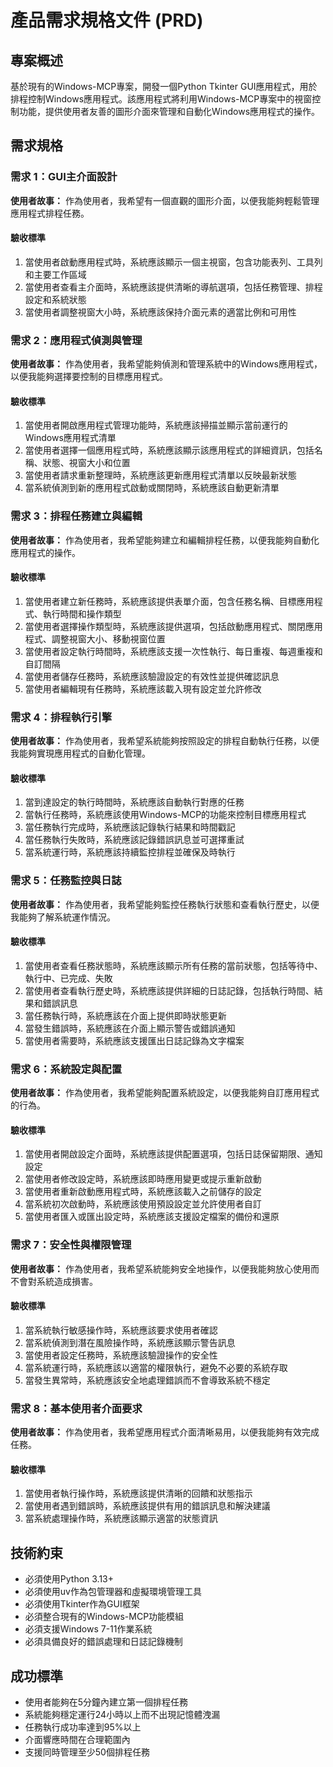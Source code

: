 # 產品需求規格文件 (PRD)

## 專案概述

基於現有的Windows-MCP專案，開發一個Python Tkinter GUI應用程式，用於排程控制Windows應用程式。該應用程式將利用Windows-MCP專案中的視窗控制功能，提供使用者友善的圖形介面來管理和自動化Windows應用程式的操作。

## 需求規格

### 需求 1：GUI主介面設計

**使用者故事：** 作為使用者，我希望有一個直觀的圖形介面，以便我能夠輕鬆管理應用程式排程任務。

#### 驗收標準

1. 當使用者啟動應用程式時，系統應該顯示一個主視窗，包含功能表列、工具列和主要工作區域
2. 當使用者查看主介面時，系統應該提供清晰的導航選項，包括任務管理、排程設定和系統狀態
3. 當使用者調整視窗大小時，系統應該保持介面元素的適當比例和可用性

### 需求 2：應用程式偵測與管理

**使用者故事：** 作為使用者，我希望能夠偵測和管理系統中的Windows應用程式，以便我能夠選擇要控制的目標應用程式。

#### 驗收標準

1. 當使用者開啟應用程式管理功能時，系統應該掃描並顯示當前運行的Windows應用程式清單
2. 當使用者選擇一個應用程式時，系統應該顯示該應用程式的詳細資訊，包括名稱、狀態、視窗大小和位置
3. 當使用者請求重新整理時，系統應該更新應用程式清單以反映最新狀態
4. 當系統偵測到新的應用程式啟動或關閉時，系統應該自動更新清單

### 需求 3：排程任務建立與編輯

**使用者故事：** 作為使用者，我希望能夠建立和編輯排程任務，以便我能夠自動化應用程式的操作。

#### 驗收標準

1. 當使用者建立新任務時，系統應該提供表單介面，包含任務名稱、目標應用程式、執行時間和操作類型
2. 當使用者選擇操作類型時，系統應該提供選項，包括啟動應用程式、關閉應用程式、調整視窗大小、移動視窗位置
3. 當使用者設定執行時間時，系統應該支援一次性執行、每日重複、每週重複和自訂間隔
4. 當使用者儲存任務時，系統應該驗證設定的有效性並提供確認訊息
5. 當使用者編輯現有任務時，系統應該載入現有設定並允許修改

### 需求 4：排程執行引擎

**使用者故事：** 作為使用者，我希望系統能夠按照設定的排程自動執行任務，以便我能夠實現應用程式的自動化管理。

#### 驗收標準

1. 當到達設定的執行時間時，系統應該自動執行對應的任務
2. 當執行任務時，系統應該使用Windows-MCP的功能來控制目標應用程式
3. 當任務執行完成時，系統應該記錄執行結果和時間戳記
4. 當任務執行失敗時，系統應該記錄錯誤訊息並可選擇重試
5. 當系統運行時，系統應該持續監控排程並確保及時執行

### 需求 5：任務監控與日誌

**使用者故事：** 作為使用者，我希望能夠監控任務執行狀態和查看執行歷史，以便我能夠了解系統運作情況。

#### 驗收標準

1. 當使用者查看任務狀態時，系統應該顯示所有任務的當前狀態，包括等待中、執行中、已完成、失敗
2. 當使用者查看執行歷史時，系統應該提供詳細的日誌記錄，包括執行時間、結果和錯誤訊息
3. 當任務執行時，系統應該在介面上提供即時狀態更新
4. 當發生錯誤時，系統應該在介面上顯示警告或錯誤通知
5. 當使用者需要時，系統應該支援匯出日誌記錄為文字檔案

### 需求 6：系統設定與配置

**使用者故事：** 作為使用者，我希望能夠配置系統設定，以便我能夠自訂應用程式的行為。

#### 驗收標準

1. 當使用者開啟設定介面時，系統應該提供配置選項，包括日誌保留期限、通知設定
2. 當使用者修改設定時，系統應該即時應用變更或提示重新啟動
3. 當使用者重新啟動應用程式時，系統應該載入之前儲存的設定
4. 當系統初次啟動時，系統應該使用預設設定並允許使用者自訂
5. 當使用者匯入或匯出設定時，系統應該支援設定檔案的備份和還原

### 需求 7：安全性與權限管理

**使用者故事：** 作為使用者，我希望系統能夠安全地操作，以便我能夠放心使用而不會對系統造成損害。

#### 驗收標準

1. 當系統執行敏感操作時，系統應該要求使用者確認
2. 當系統偵測到潛在風險操作時，系統應該顯示警告訊息
3. 當使用者設定任務時，系統應該驗證操作的安全性
4. 當系統運行時，系統應該以適當的權限執行，避免不必要的系統存取
5. 當發生異常時，系統應該安全地處理錯誤而不會導致系統不穩定

### 需求 8：基本使用者介面要求

**使用者故事：** 作為使用者，我希望應用程式介面清晰易用，以便我能夠有效完成任務。

#### 驗收標準

1. 當使用者執行操作時，系統應該提供清晰的回饋和狀態指示
2. 當使用者遇到錯誤時，系統應該提供有用的錯誤訊息和解決建議
3. 當系統處理操作時，系統應該顯示適當的狀態資訊


## 技術約束

- 必須使用Python 3.13+
- 必須使用uv作為包管理器和虛擬環境管理工具
- 必須使用Tkinter作為GUI框架
- 必須整合現有的Windows-MCP功能模組
- 必須支援Windows 7-11作業系統
- 必須具備良好的錯誤處理和日誌記錄機制

## 成功標準

- 使用者能夠在5分鐘內建立第一個排程任務
- 系統能夠穩定運行24小時以上而不出現記憶體洩漏
- 任務執行成功率達到95%以上
- 介面響應時間在合理範圍內
- 支援同時管理至少50個排程任務